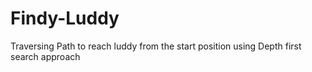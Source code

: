 # Findy-Luddy
Traversing Path to reach luddy from the start position using Depth first search approach
